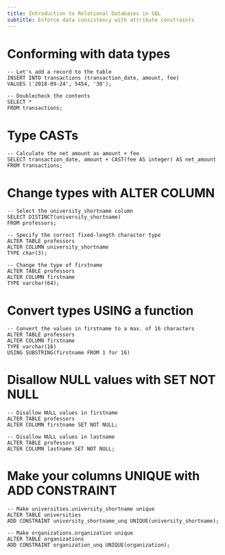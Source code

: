 ```yaml
---
title: Introduction to Relational Databases in SQL
subtitle: Enforce data consistency with attribute constraints
---
```


# Conforming with data types


```
-- Let's add a record to the table
INSERT INTO transactions (transaction_date, amount, fee)
VALUES ('2018-09-24', 5454, '30');

-- Doublecheck the contents
SELECT *
FROM transactions;
```

# Type CASTs

```
-- Calculate the net amount as amount + fee
SELECT transaction_date, amount + CAST(fee AS integer) AS net_amount
FROM transactions;
```

# Change types with ALTER COLUMN

```
-- Select the university_shortname column
SELECT DISTINCT(university_shortname)
FROM professors;
```

```
-- Specify the correct fixed-length character type
ALTER TABLE professors
ALTER COLUMN university_shortname
TYPE char(3);
```

```
-- Change the type of firstname
ALTER TABLE professors
ALTER COLUMN firstname
TYPE varchar(64);
```

# Convert types USING a function

```
-- Convert the values in firstname to a max. of 16 characters
ALTER TABLE professors
ALTER COLUMN firstname
TYPE varchar(16)
USING SUBSTRING(firstname FROM 1 for 16)
```

# Disallow NULL values with SET NOT NULL

```
-- Disallow NULL values in firstname
ALTER TABLE professors
ALTER COLUMN firstname SET NOT NULL;
```

```
-- Disallow NULL values in lastname
ALTER TABLE professors
ALTER COLUMN lastname SET NOT NULL;
```

# Make your columns UNIQUE with ADD CONSTRAINT

```
-- Make universities.university_shortname unique
ALTER TABLE universities
ADD CONSTRAINT university_shortname_unq UNIQUE(university_shortname);
```

```
-- Make organizations.organization unique
ALTER TABLE organizations
ADD CONSTRAINT organization_unq UNIQUE(organization);
```
